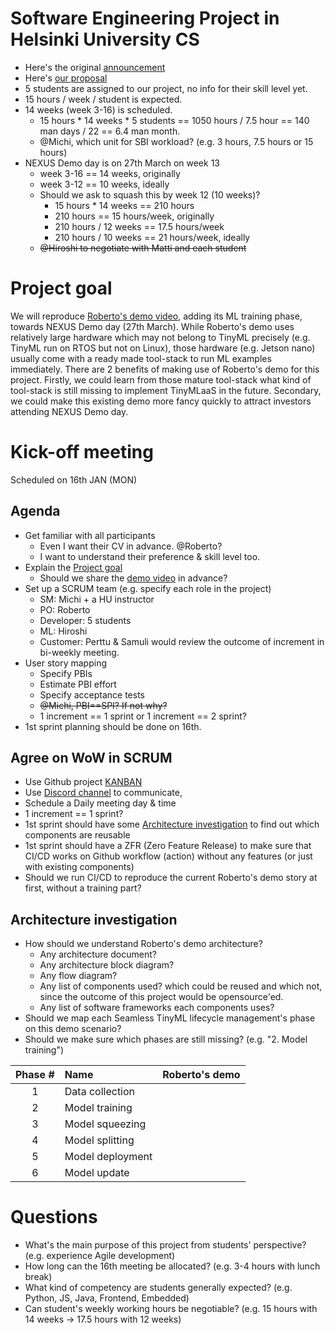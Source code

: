 # Software Engineering Project in Helsinki University CS
- Here's the original [announcement](https://study.cs.helsinki.fi/projekti/topics/create)
- Here's [our proposal](https://github.com/Origami-TinyML/software-engineering-project/blob/main/soft_eng_proj_tinyml_lifecycle.md)
- 5 students are assigned to our project, no info for their skill level yet.
- 15 hours / week / student is expected.
- 14 weeks (week 3-16) is scheduled.
  - 15 hours * 14 weeks * 5 students == 1050 hours / 7.5 hour == 140 man days / 22 == 6.4 man month.
  - @Michi, which unit for SBI workload? (e.g. 3 hours, 7.5 hours or 15 hours)
- NEXUS Demo day is on 27th March on week 13
  - week 3-16 == 14 weeks, originally
  - week 3-12 == 10 weeks, ideally
  - Should we ask to squash this by week 12 (10 weeks)?
    - 15 hours * 14 weeks == 210 hours
    - 210 hours == 15 hours/week, originally
    - 210 hours / 12 weeks == 17.5 hours/week
    - 210 hours / 10 weeks  == 21 hours/week, ideally
  - ~~@Hiroshi to negotiate with Matti and each student~~

# Project goal
We will reproduce [Roberto's demo video](https://youtu.be/xYntGeLmCSI), adding its ML training phase, towards NEXUS Demo day (27th March).
While Roberto's demo uses relatively large hardware which may not belong to TinyML precisely (e.g. TinyML run on RTOS but not on Linux),
those hardware (e.g. Jetson nano) usually come with a ready made tool-stack to run ML examples immediately.
There are 2 benefits of making use of Roberto's demo for this project.
Firstly, we could learn from those mature tool-stack what kind of tool-stack is still missing to implement TinyMLaaS in the future.
Secondary, we could make this existing demo more fancy quickly to attract investors attending NEXUS Demo day.


# Kick-off meeting
Scheduled on 16th JAN (MON)

## Agenda
- Get familiar with all participants
  - Even I want their CV in advance. @Roberto?
  - I want to understand their preference & skill level too.
- Explain the [Project goal](#project-goal)
  - Should we share the [demo video](https://youtu.be/xYntGeLmCSI) in advance?
- Set up a SCRUM team (e.g. specify each role in the project)
  - SM: Michi + a HU instructor
  - PO: Roberto
  - Developer: 5 students
  - ML: Hiroshi
  - Customer: Perttu & Samuli would review the outcome of increment in bi-weekly meeting.
- User story mapping
  - Specify PBIs
  - Estimate PBI effort
  - Specify acceptance tests
  - ~~@Michi, PBI==SPI? If not why?~~
  - 1 increment == 1 sprint or 1 increment == 2 sprint?
- 1st sprint planning should be done on 16th.


## Agree on WoW in SCRUM
- Use Github project [KANBAN]()
- Use [Discord channel](https://discord.gg/kQD685q4) to communicate,
- Schedule a Daily meeting day & time
- 1 increment == 1 sprint?
- 1st sprint should have some [Architecture investigation](#architecture-investigation) to find out which components are reusable
- 1st sprint should have a ZFR (Zero Feature Release) to make sure that CI/CD works on Github workflow (action) without any features (or just with existing components)
- Should we run CI/CD to reproduce the current Roberto's demo story at first, without a training part?


## Architecture investigation
- How should we understand Roberto's demo architecture?
  - Any architecture document?
  - Any architecture block diagram?
  - Any flow diagram?
  - Any list of components used? which could be reused and which not, since the outcome of this project would be opensource'ed.
  - Any list of software frameworks each components uses?
- Should we map each Seamless TinyML lifecycle management's phase on this demo scenario?
- Should we make sure which phases are still missing? (e.g. "2. Model training")

Phase # | Name | Roberto's demo
:---:|:---|:---
1| Data collection |
2| Model training |
3| Model squeezing |
4| Model splitting |
5| Model deployment |
6| Model update |


# Questions
- What's the main purpose of this project from students' perspective? (e.g. experience Agile development)
- How long can the 16th meeting be allocated? (e.g. 3-4 hours with lunch break)
- What kind of competency are students generally expected? (e.g. Python, JS, Java, Frontend, Embedded)
- Can student's weekly working hours be negotiable? (e.g. 15 hours with 14 weeks -> 17.5 hours with 12 weeks)
